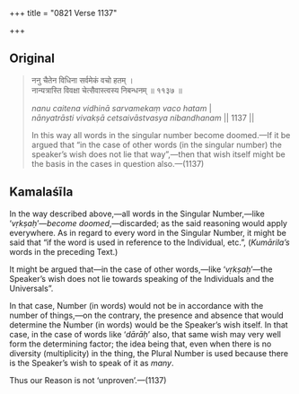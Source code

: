 +++
title = "0821 Verse 1137"

+++
## Original 
>
> ननु चैतेन विधिना सर्वमेकं वचो हतम् ।  
> नान्यत्रास्ति विवक्षा चेत्सैवास्त्वस्य निबन्धनम् ॥ ११३७ ॥ 
>
> *nanu caitena vidhinā sarvamekaṃ vaco hatam* \|  
> *nānyatrāsti vivakṣā cetsaivāstvasya nibandhanam* \|\| 1137 \|\| 
>
> In this way all words in the singular number become doomed.—If it be argued that “in the case of other words (in the singular number) the speaker’s wish does not lie that way”,—then that wish itself might be the basis in the cases in question also.—(1137)



## Kamalaśīla

In the way described above,—all words in the Singular Number,—like ‘*vṛkṣaḥ*’—*become doomed*,—discarded; as the said reasoning would apply everywhere. As in regard to every word in the Singular Number, it might be said that “if the word is used in reference to the Individual, etc.”, (*Kumārila’s* words in the preceding Text.)

It might be argued that—in the case of other words,—like ‘*vṛkṣaḥ*’—the Speaker’s wish does not lie towards speaking of the Individuals and the Universals”.

In that case, Number (in words) would not be in accordance with the number of things,—on the contrary, the presence and absence that would determine the Number (in words) would be the Speaker’s wish itself. In that case, in the case of words like ‘*dārāḥ*’ also, that same wish may very well form the determining factor; the idea being that, even when there is no diversity (multiplicity) in the thing, the Plural Number is used because there is the Speaker’s wish to speak of it as *many*.

Thus our Reason is not ‘unproven’.—(1137)


